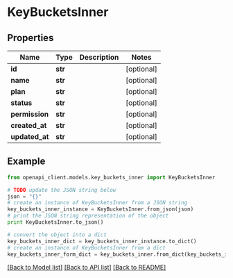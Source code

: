 # KeyBucketsInner


## Properties
Name | Type | Description | Notes
------------ | ------------- | ------------- | -------------
**id** | **str** |  | [optional] 
**name** | **str** |  | [optional] 
**plan** | **str** |  | [optional] 
**status** | **str** |  | [optional] 
**permission** | **str** |  | [optional] 
**created_at** | **str** |  | [optional] 
**updated_at** | **str** |  | [optional] 

## Example

```python
from openapi_client.models.key_buckets_inner import KeyBucketsInner

# TODO update the JSON string below
json = "{}"
# create an instance of KeyBucketsInner from a JSON string
key_buckets_inner_instance = KeyBucketsInner.from_json(json)
# print the JSON string representation of the object
print KeyBucketsInner.to_json()

# convert the object into a dict
key_buckets_inner_dict = key_buckets_inner_instance.to_dict()
# create an instance of KeyBucketsInner from a dict
key_buckets_inner_form_dict = key_buckets_inner.from_dict(key_buckets_inner_dict)
```
[[Back to Model list]](../README.md#documentation-for-models) [[Back to API list]](../README.md#documentation-for-api-endpoints) [[Back to README]](../README.md)


